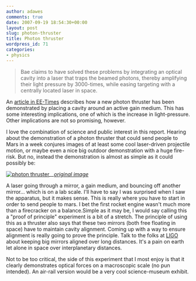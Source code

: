 ```yaml
---
author: adawes
comments: true
date: 2007-09-19 18:54:30+00:00
layout: post
slug: photon-thruster
title: Photon thruster
wordpress_id: 71
categories:
- physics
---
```


<blockquote>Bae claims to have solved these problems by integrating an optical cavity into a laser that traps the beamed photons, thereby amplifying their light pressure by 3000-times, while easing targeting with a centrally located laser in space.</blockquote>





An [article in EE-Times](http://www.eetimes.com/news/latest/showArticle.jhtml?articleID=201804852) describes how a new photon thruster has been demonstrated by placing a cavity around an active gain medium. This has some interesting implications, one of which is the increase in light-pressure. Other implications are not so promising, however.




<!-- more -->



I love the combination of science and public interest in this report. Hearing about the demonstration of a photon thruster that could send people to Mars in a week conjures images of at least some cool laser-driven projectile motion, or maybe even a nice big outdoor demonstration with a huge fire-risk. But no, instead the demonstration is almost as simple as it could possibly be:


[![photon thruster](http://dawes.files.wordpress.com/2007/09/photon-thruster.jpg)](http://gallery.ejwassoc.com/uploads/8745-R1-01-1.jpg)_[](http://gallery.ejwassoc.com/uploads/8745-R1-01-1.jpg)__[original image](http://gallery.ejwassoc.com/uploads/8745-R1-01-1.jpg)_


A laser going through a mirror, a gain medium, and bouncing off another mirror... which is on a lab scale. I'll have to say I was surprised when I saw the apparatus, but it makes sense. This is really where you have to start in order to send people to mars. I bet the first rocket engine wasn't much more than a firecracker on a balance.Simple as it may be, I would say calling this a "proof of principle" experiment is a bit of a stretch. The principle of using this as a thruster also says that these two mirrors (both free floating in space) have to maintain cavity alignment. Coming up with a way to ensure alignment is really going to prove the principle. Talk to the folks at [LIGO](http://www.ligo.caltech.edu/) about keeping big mirrors aligned over long distances. It's a pain on earth let alone in space over interplanetary distances.





Not to be too critical, the side of this experiment that I most enjoy is that it clearly demonstrates optical forces on a macroscopic scale (no pun intended). An air-rail version would be a very cool science-museum exhibit.
